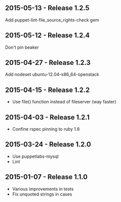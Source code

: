 ## 2015-05-13 - Release 1.2.5

Add puppet-lint-file_source_rights-check gem

## 2015-05-12 - Release 1.2.4

Don't pin beaker

## 2015-04-27 - Release 1.2.3

Add nodeset ubuntu-12.04-x86_64-openstack

## 2015-04-15 - Release 1.2.2

- Use file() function instead of fileserver (way faster)

## 2015-04-03 - Release 1.2.1

- Confine rspec pinning to ruby 1.8

## 2015-03-24 - Release 1.2.0

- Use puppetlabs-mysql
- Lint

## 2015-01-07 - Release 1.1.0

- Various improvements in tests
- Fix unquoted strings in cases
